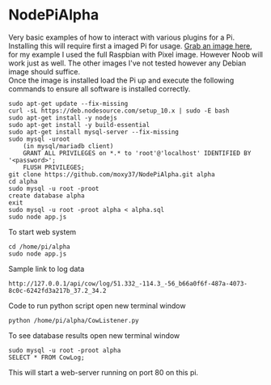 # NodePiAlpha
Very basic examples of how to interact with various plugins for a Pi.  Installing this will require first a imaged Pi for usage.  [Grab an image here](https://www.raspberrypi.org/downloads/), for my example I used the full Raspbian with Pixel image.  However Noob will work just as well.  The other images I've not tested however any Debian image should suffice.  
Once the image is installed load the Pi up and execute the following commands to ensure all software is installed correctly.

    sudo apt-get update --fix-missing
	curl -sL https://deb.nodesource.com/setup_10.x | sudo -E bash 
	sudo apt-get install -y nodejs 
	sudo apt-get install -y build-essential
	sudo apt-get install mysql-server --fix-missing
	sudo mysql -uroot
		(in mysql/mariadb client)
		GRANT ALL PRIVILEGES on *.* to 'root'@'localhost' IDENTIFIED BY '<password>';
		FLUSH PRIVILEGES;
	git clone https://github.com/moxy37/NodePiAlpha.git alpha
	cd alpha
	sudo mysql -u root -proot
	create database alpha
	exit
	sudo mysql -u root -proot alpha < alpha.sql
	sudo node app.js

To start web system

    cd /home/pi/alpha
    sudo node app.js

Sample link to log data

    http://127.0.0.1/api/cow/log/51.332_-114.3_-56_b66a0f6f-487a-4073-8c0c-6242fd3a217b_37.2_34.2

Code to run python script open new terminal window

    python /home/pi/alpha/CowListener.py

To see database results open new terminal window

    sudo mysql -u root -proot alpha
    SELECT * FROM CowLog;

This will start a web-server running on port 80 on this pi.
